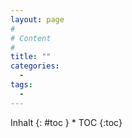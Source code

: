 ```yaml
---
layout: page
#
# Content
#
title: ""
categories:
  - 
tags:
  - 
---
```

<!-- DOES NOT WORK JUST NOW. NEEDS CUSTOMISED FOR CURRENT THEME -->
<div class="row">
<div class="medium-4 medium-push-8 columns" markdown="1">
<div class="panel radius" markdown="1">
Inhalt
{: #toc }
*  TOC
{:toc}
</div>
</div><!-- /.medium-4.columns -->



<div class="medium-8 medium-pull-4 columns" markdown="1">



</div><!-- /.medium-8.columns -->
</div><!-- /.row -->

